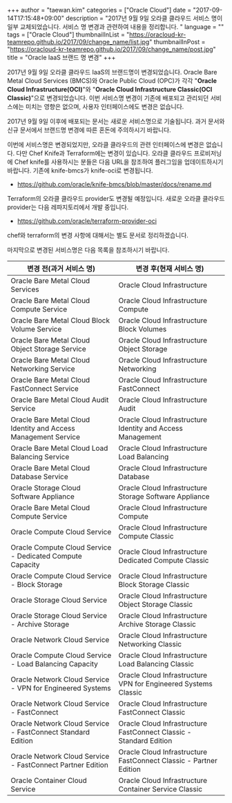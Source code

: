 +++
author = "taewan.kim"
categories = ["Oracle Cloud"]
date = "2017-09-14T17:15:48+09:00"
description = "2017년 9월 9일 오라클 클라우드 서비스 명이 일부 교체되었습니다. 서비스 명 변경과 관련하여 내용을 정리합니다. "
language = ""
tags = ["Oracle Cloud"]
thumbnailInList = "https://oracloud-kr-teamrepo.github.io/2017/09/change_name/list.jpg"
thumbnailInPost = "https://oracloud-kr-teamrepo.github.io/2017/09/change_name/post.jpg"
title = "Oracle IaaS 브랜드 명 변경"
+++

2017년 9월 9일 오라클 클라우드 IaaS의 브랜드명이 변경되었습니다.
Oracle Bare Metal Cloud Services (BMCS)와 Oracle Public Cloud (OPC)가 각각 "__Oracle Cloud Infrastructure(OCI)__"와 "__Oracle Cloud Infrastructure Classic(OCI Classic)__"으로 변경되었습니다.
이번 서비스명 변경이 기존에 배포되고 관리되던 서비스에는 미치는 영향은 없으며, 사용자 인터페이스에도 변경은 없습니다.

2017년 9월 9일 이후에 배포되는 문서는 새로운 서비스명으로 기술됩니다.
과거 문서와 신규 문서에서 브랜드명 변경에 따른 혼돈에 주의하시기 바랍니다.

이번에 서비스명은 변경되었지만, 오라클 클라우드의 관련 인터페이스에 변경은 없습니다.
다만 Chef Knife과 Terraform에는 변경이 있습니다. 오라클 클라우드 프로비저닝에 Chef knife를 사용하시는 분들은 다음 URL을 참조하여 플러그임을 업데이트하시기 바랍니다. 기존에 knife-bmcs가 knife-oci로 변경됩니다.

- https://github.com/oracle/knife-bmcs/blob/master/docs/rename.md

Terraform의 오라클 클라우드 provider도 변경될 예정입니다. 새로운 오라클 클라우드 provider는 다음 레파지토리에서 개발 중입니다.

- https://github.com/oracle/terraform-provider-oci

chef와 terraform의 변경 사항에 대해서는 별도 문서로 정리하겠습니다.

마지막으로 변경된 서비스명은 다음 목록을 참조하시기 바랍니다.

|변경 전(과거 서비스 명)|변경 후(현재 서비스 명)|
|----|----|
|Oracle Bare Metal Cloud Services|	Oracle Cloud Infrastructure|
|Oracle Bare Metal Cloud Compute Service|Oracle Cloud Infrastructure Compute|
|Oracle Bare Metal Cloud Block Volume Service|Oracle Cloud Infrastructure Block Volumes|
|Oracle Bare Metal Cloud Object Storage Service|Oracle Cloud Infrastructure Object Storage|
|Oracle Bare Metal Cloud Networking Service|Oracle Cloud Infrastructure Networking|
|Oracle Bare Metal Cloud FastConnect Service|Oracle Cloud Infrastructure FastConnect|
|Oracle Bare Metal Cloud Audit Service|Oracle Cloud Infrastructure Audit|
|Oracle Bare Metal Cloud Identity and Access Management Service|Oracle Cloud Infrastructure Identity and Access Management|
|Oracle Bare Metal Cloud Load Balancing Service|Oracle Cloud Infrastructure Load Balancing|
|Oracle Bare Metal Cloud Database Service|Oracle Cloud Infrastructure Database|
|Oracle Storage Cloud Software Appliance|Oracle Cloud Infrastructure Storage Software Appliance|
|Oracle Bare Metal Cloud Compute Service|	Oracle Cloud Infrastructure Compute|
|Oracle Compute Cloud Service|Oracle Cloud Infrastructure Compute Classic|
|Oracle Compute Cloud Service - Dedicated Compute Capacity|Oracle Cloud Infrastructure Dedicated Compute Classic|
|Oracle Compute Cloud Service - Block Storage|Oracle Cloud Infrastructure Block Storage Classic|
|Oracle Storage Cloud Service|Oracle Cloud Infrastructure Object Storage Classic|
|Oracle Storage Cloud Service - Archive Storage|Oracle Cloud Infrastructure Archive Storage Classic|
|Oracle Network Cloud Service|Oracle Cloud Infrastructure Networking Classic|
|Oracle Compute Cloud Service - Load Balancing Capacity|Oracle Cloud Infrastructure Load Balancing Classic|
|Oracle Network Cloud Service - VPN for Engineered Systems|Oracle Cloud Infrastructure VPN for Engineered Systems Classic|
|Oracle Network Cloud Service - FastConnect|Oracle Cloud Infrastructure FastConnect Classic|
|Oracle Network Cloud Service - FastConnect Standard Edition|Oracle Cloud Infrastructure FastConnect Classic - Standard Edition|
|Oracle Network Cloud Service - FastConnect Partner Edition|Oracle Cloud Infrastructure FastConnect Classic - Partner Edition|
|Oracle Container Cloud Service|Oracle Cloud Infrastructure Container Service Classic|
